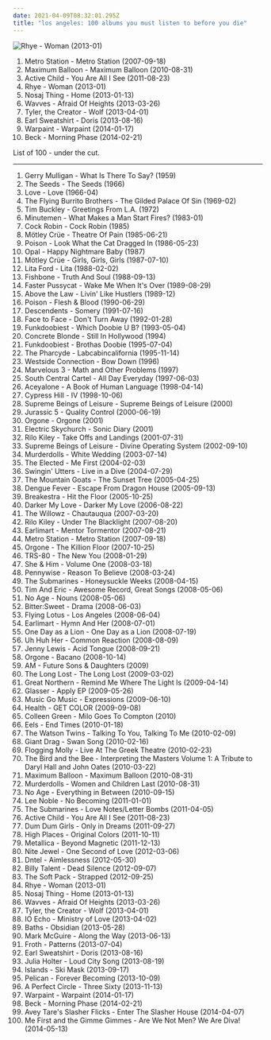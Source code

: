```yaml
---
date: 2021-04-09T08:32:01.295Z
title: "los angeles: 100 albums you must listen to before you die"
---
```

![Rhye - Woman (2013-01)](http://coverartarchive.org/release/7dfd5c40-ee28-4fda-8369-fe3748f75930/3612285293-500.jpg "Rhye - Woman (2013-01)")
<ol class="albums">
<li data-cover="http://coverartarchive.org/release/7e12a9c9-7397-4cfd-a515-5fa0fb0bc7d5/7170999378-500.jpg" data-tags="alternative, dance, electronic alternative, california in the summer" role="button">Metro Station - Metro Station (2007-09-18)</li>
<li data-cover="http://coverartarchive.org/release/840b8cb5-04f5-4baa-a0d0-3e34fa6328a4/17247354892-500.jpg" data-tags="electronic, funk, los angeles, 10s, 2010 releases, self-titled, interscope records, janell, reviewed in the observer" role="button">Maximum Balloon - Maximum Balloon (2010-08-31)</li>
<li data-cover="http://coverartarchive.org/release/560d4328-550c-40af-a2fc-f2a2b10328b4/2215573326-500.jpg" data-tags="ambient, dream pop" role="button">Active Child - You Are All I See (2011-08-23)</li>
<li data-cover="http://coverartarchive.org/release/7dfd5c40-ee28-4fda-8369-fe3748f75930/3612285293-500.jpg" data-tags="soul, sophisti-pop" role="button">Rhye - Woman (2013-01)</li>
<li data-cover="http://coverartarchive.org/release/cf4b4cdf-8075-4c65-8f68-2fcb8205358a/2972776464-500.jpg" data-tags="glitch, 10s" role="button">Nosaj Thing - Home (2013-01-13)</li>
<li data-cover="http://coverartarchive.org/release/90331d52-7f39-4987-a76e-48c920c20aa1/3783288411-500.jpg" data-tags="rock, garage rock" role="button">Wavves - Afraid Of Heights (2013-03-26)</li>
<li data-cover="http://coverartarchive.org/release/28b3139a-1905-4978-9004-9a170b1b64c6/8854274705-500.jpg" data-tags="hip-hop, rap" role="button">Tyler, the Creator - Wolf (2013-04-01)</li>
<li data-cover="http://coverartarchive.org/release/cce11ff7-7a5b-4a0b-b415-fa55e2cfca00/5976610444-500.jpg" data-tags="hip-hop" role="button">Earl Sweatshirt - Doris (2013-08-16)</li>
<li data-cover="http://coverartarchive.org/release/cbe0a818-aac1-45b4-9ca5-8f19d5666273/5966164242-500.jpg" data-tags="indie, dream pop, trip-hop, shoegaze, psychedelic rock, neo-psychedelia" role="button">Warpaint - Warpaint (2014-01-17)</li>
<li data-cover="http://coverartarchive.org/release/621999be-7041-4394-8719-ca1bdebaac96/7042111016-500.jpg" data-tags="10s, alternative, alternative rock, folk rock, chamber folk" role="button">Beck - Morning Phase (2014-02-21)</li>
</ol>
List of 100 - under the cut.
<!-- more -->

_________________

<ol class="albums">
<li data-cover="http://coverartarchive.org/release/62bc46dc-60e8-4c19-a23b-bcb0831b464c/16436145342-500.jpg" data-tags="jazz" role="button">
Gerry Mulligan - What Is There To Say? (1959)
</li>
<li data-cover="http://coverartarchive.org/release/22862a47-2b63-4364-a00d-d38aa7cef4cd/4087870823-500.jpg" data-tags="garage rock, psychedelic" role="button">
The Seeds - The Seeds (1966)
</li>
<li data-cover="http://coverartarchive.org/release/da103965-b7e7-4618-98f5-3b9599ecc388/13962026519-500.jpg" data-tags="60s, psychedelic, classic rock" role="button">
Love - Love (1966-04)
</li>
<li data-cover="https://via.placeholder.com/450" data-tags="country, country rock" role="button">
The Flying Burrito Brothers - The Gilded Palace Of Sin (1969-02)
</li>
<li data-cover="http://coverartarchive.org/release/e3a1953f-0e09-4b8d-adcf-708947bf5685/12085713336-500.jpg" data-tags="70s" role="button">
Tim Buckley - Greetings From L.A. (1972)
</li>
<li data-cover="http://coverartarchive.org/release/d2d41107-a9a3-472a-9b71-c7747dfc0f0f/18091199979-500.jpg" data-tags="post-punk, sst" role="button">
Minutemen - What Makes a Man Start Fires? (1983-01)
</li>
<li data-cover="https://img.discogs.com/Xo8QfqoStq0IfuqF7VeQ-iKpmm0=/fit-in/600x584/filters:strip_icc():format(jpeg):mode_rgb():quality(90)/discogs-images/R-666440-1148231790.jpeg.jpg" data-tags="80s" role="button">
Cock Robin - Cock Robin (1985)
</li>
<li data-cover="http://coverartarchive.org/release/9fa22883-2046-3258-bb49-f9a102a8dcb0/6021690450-500.jpg" data-tags="glam metal" role="button">
Mötley Crüe - Theatre Of Pain (1985-06-21)
</li>
<li data-cover="https://img.discogs.com/O_dJKu1SYkh34x579QbqvLhCn0Y=/fit-in/600x606/filters:strip_icc():format(jpeg):mode_rgb():quality(90)/discogs-images/R-8247445-1469031591-4337.jpeg.jpg" data-tags="hair metal, glam metal" role="button">
Poison - Look What the Cat Dragged In (1986-05-23)
</li>
<li data-cover="http://coverartarchive.org/release/a8dde02d-ca11-4226-b360-4477364bff40/19719530494-500.jpg" data-tags="psychedelic" role="button">
Opal - Happy Nightmare Baby (1987)
</li>
<li data-cover="https://img.discogs.com/vPBaPOfGv-s6atEihUmcIAsTGqA=/fit-in/240x240/filters:strip_icc():format(jpeg):mode_rgb():quality(90)/discogs-images/R-2078409-1262748089.jpeg.jpg" data-tags="hard rock, glam metal" role="button">
Mötley Crüe - Girls, Girls, Girls (1987-07-10)
</li>
<li data-cover="http://coverartarchive.org/release/decbc9c9-02bb-4d2c-8998-90775a2266e8/13474985144-500.jpg" data-tags="hard rock, female vocalist, 80s, glam metal, heavy metal, hair metal" role="button">
Lita Ford - Lita (1988-02-02)
</li>
<li data-cover="http://coverartarchive.org/release/04a29c62-4cb6-48b4-8be3-484774ee1adf/23490334229-500.jpg" data-tags="80s, funk rock" role="button">
Fishbone - Truth And Soul (1988-09-13)
</li>
<li data-cover="http://coverartarchive.org/release/f287a508-e5d9-4a21-bae6-3d087766631d/15359454326-500.jpg" data-tags="80s" role="button">
Faster Pussycat - Wake Me When It's Over (1989-08-29)
</li>
<li data-cover="https://img.discogs.com/DWtMsiB5hSrBwZoiImfeTzbi6SY=/fit-in/600x600/filters:strip_icc():format(jpeg):mode_rgb():quality(90)/discogs-images/R-832089-1372026607-3318.jpeg.jpg" data-tags="gangsta rap" role="button">
Above the Law - Livin' Like Hustlers (1989-12)
</li>
<li data-cover="https://img.discogs.com/1NhEAQMIX2BYQNSDR_IK3cgEahQ=/fit-in/350x447/filters:strip_icc():format(jpeg):mode_rgb():quality(90)/discogs-images/R-1794097-1292467255.jpeg.jpg" data-tags="hair metal" role="button">
Poison - Flesh & Blood (1990-06-29)
</li>
<li data-cover="http://coverartarchive.org/release/2dd2608a-9dab-3048-bf9a-60a1f5715bf4/17222744547-500.jpg" data-tags="punk, sst" role="button">
Descendents - Somery (1991-07-16)
</li>
<li data-cover="http://coverartarchive.org/release/6c4bc24f-dce9-4e1f-b486-f5d13e42cf9c/12680506775-500.jpg" data-tags="skate punk, punk" role="button">
Face to Face - Don't Turn Away (1992-01-28)
</li>
<li data-cover="https://img.discogs.com/CISzqiFmRulElecW-IrSwFgywiM=/fit-in/600x921/filters:strip_icc():format(jpeg):mode_rgb():quality(90)/discogs-images/R-2697116-1566057935-6023.jpeg.jpg" data-tags="rap" role="button">
Funkdoobiest - Which Doobie U B? (1993-05-04)
</li>
<li data-cover="http://coverartarchive.org/release/bdce4869-cd60-4a21-adab-74f3d85136eb/12166778025-500.jpg" data-tags="rock" role="button">
Concrete Blonde - Still In Hollywood (1994)
</li>
<li data-cover="http://coverartarchive.org/release/0f6fe239-d416-4dbb-9f80-86cd5d6428f9/22927814474-500.jpg" data-tags="rap" role="button">
Funkdoobiest - Brothas Doobie (1995-07-04)
</li>
<li data-cover="http://coverartarchive.org/release/28d8288b-63fd-4995-aeb7-f95be8899795/19137757728-500.jpg" data-tags="hip hop, funk" role="button">
The Pharcyde - Labcabincalifornia (1995-11-14)
</li>
<li data-cover="https://img.discogs.com/vwTD1j_bhLl9STCAasoRhUO15TU=/fit-in/600x600/filters:strip_icc():format(jpeg):mode_rgb():quality(90)/discogs-images/R-365963-1544624881-5586.jpeg.jpg" data-tags="gangsta rap" role="button">
Westside Connection - Bow Down (1996)
</li>
<li data-cover="https://img.discogs.com/8KFydAHCCLOifdp5oyI0Ht-_TqQ=/fit-in/600x604/filters:strip_icc():format(jpeg):mode_rgb():quality(90)/discogs-images/R-2123914-1577644432-9285.jpeg.jpg" data-tags="alternative rock, power pop, los angeles, the devil and the deep blue sea, just another folk singer, the way you look, the merch grrls, teh typos" role="button">
Marvelous 3 - Math and Other Problems (1997)
</li>
<li data-cover="http://coverartarchive.org/release/622cb13b-dde2-4028-a00e-9f8fa6d4cbb2/6721093908-500.jpg" data-tags="chill, gangsta rap, los angeles, west coast rap, g-funk, ol school" role="button">
South Central Cartel - All Day Everyday (1997-06-03)
</li>
<li data-cover="http://coverartarchive.org/release/5e59050c-fbf2-4811-b177-c1dab9792b83/13963291476-500.jpg" data-tags="concept album, freestyle fellowship" role="button">
Aceyalone - A Book of Human Language (1998-04-14)
</li>
<li data-cover="http://coverartarchive.org/release/b34d3b22-9b21-44a1-bbef-6ebc05bed361/5131421085-500.jpg" data-tags="hip-hop" role="button">
Cypress Hill - IV (1998-10-06)
</li>
<li data-cover="https://img.discogs.com/YCFztdICySQEZ6VJPuQmnF_7joE=/fit-in/600x595/filters:strip_icc():format(jpeg):mode_rgb():quality(90)/discogs-images/R-50408-1264860782.jpeg.jpg" data-tags="trip-hop, uutta jazzia, acid lounge, smooth lounge, jazzy female vocal, serve chilled, jazzy flavoured, downtempo influences, vocal-lounge, city lounge, vocal downtempo, my-love, acoustic groove, chillout downtempo, lounge downtempo, jazz-trip, alternative lounge, genre: downtempo, lounge chill, lounge-tech, smoothly sexy sounding, groove lounge, electronic lounge jazz, lounge electronic, lounge uptempo, my lounge room, sweet downtempo, ouahhhhh, tropcool, chillounge1, chill chill, jazzy vibes, lounge at home two, lounge at home tres, chillair, 1st vine, awesome downtempo, epic lounge, genre:downtempo, sexy sounding, uuta jazzia, uutta jazziz" role="button">
Supreme Beings of Leisure - Supreme Beings of Leisure (2000)
</li>
<li data-cover="http://coverartarchive.org/release/0a99dfdc-ae96-4a2d-86fe-0463445c8e8f/9828533799-500.jpg" data-tags="hip-hop" role="button">
Jurassic 5 - Quality Control (2000-06-19)
</li>
<li data-cover="http://coverartarchive.org/release/83fec713-f1e9-4150-aaa2-5bcbd9c909e0/16418366722-500.jpg" data-tags="funk, disco, jazz, soul, afrobeat, gogo, california, los angeles" role="button">
Orgone - Orgone (2001)
</li>
<li data-cover="https://img.discogs.com/0BMHQvDhsMbK24jC_JDbAD79qGY=/fit-in/600x593/filters:strip_icc():format(jpeg):mode_rgb():quality(90)/discogs-images/R-135827-1306150689.jpeg.jpg" data-tags="ambient, usa, cafe del mar, american, california, west coast, psytrance, los angeles, elektronic beats, american artist, united states, from: usa, american brilliance, american indie, california artists, usa artists, california local, american dream, california dreaming, west coast underground, los angeles ca, west-coast, west coast chill, from california, usa underground, california sunshine, from: california, california usa, usa: california, american musician, los angeles music, los-angeles, california coast, flowmotion, location:us:ca:los angeles, los angeles underground" role="button">
Electric Skychurch - Sonic Diary (2001)
</li>
<li data-cover="http://coverartarchive.org/release/f59903bd-c8fc-4a06-8e70-f71b15465910/28061197967-500.jpg" data-tags="indie, female vocalists, indie rock" role="button">
Rilo Kiley - Take Offs and Landings (2001-07-31)
</li>
<li data-cover="https://img.discogs.com/kHzRko8O2Gd9BP2fjjLugz7rp8c=/fit-in/600x531/filters:strip_icc():format(jpeg):mode_rgb():quality(90)/discogs-images/R-96237-1224459286.jpeg.jpg" data-tags="uutta jazzia, acid lounge, smooth lounge, jazzy female vocal, serve chilled, jazzy flavoured, downtempo influences, vocal-lounge, city lounge, vocal downtempo, my-love, acoustic groove, chillout downtempo, lounge downtempo, jazz-trip, alternative lounge, genre: downtempo, lounge chill, lounge-tech, smoothly sexy sounding, groove lounge, electronic lounge jazz, lounge electronic, lounge uptempo, my lounge room, sweet downtempo, ouahhhhh, tropcool, chillounge1, chill chill, jazzy vibes, lounge at home two, lounge at home tres, chillair, 1st vine, awesome downtempo, epic lounge, genre:downtempo, sexy sounding, uuta jazzia, uutta jazziz, trip-hop, electrocool, electropcool" role="button">
Supreme Beings of Leisure - Divine Operating System (2002-09-10)
</li>
<li data-cover="https://img.discogs.com/uaW5m5uHyJ5NEthgYpWrPEf7mw4=/fit-in/600x536/filters:strip_icc():format(jpeg):mode_rgb():quality(90)/discogs-images/R-765180-1549047459-5428.jpeg.jpg" data-tags="heavy metal, horror punk" role="button">
Murderdolls - White Wedding (2003-07-14)
</li>
<li data-cover="http://coverartarchive.org/release/655ad7d5-f469-46f5-a818-c544ec2c5728/26402077613-500.jpg" data-tags="indie rock, indie folk, los angeles" role="button">
The Elected - Me First (2004-02-03)
</li>
<li data-cover="http://coverartarchive.org/release/532a6ded-bf18-4426-a8bd-6e9615e0bdda/20577644632-500.jpg" data-tags="punk rock" role="button">
Swingin' Utters - Live in a Dive (2004-07-29)
</li>
<li data-cover="http://coverartarchive.org/release/da425314-ecc7-4db3-a296-90942f172b18/28511522132-500.jpg" data-tags="indie" role="button">
The Mountain Goats - The Sunset Tree (2005-04-25)
</li>
<li data-cover="http://coverartarchive.org/release/a109f2c5-aa07-4e37-95b0-965718c5d96d/6453800513-500.jpg" data-tags="indie, cambodian, aj playlist" role="button">
Dengue Fever - Escape From Dragon House (2005-09-13)
</li>
<li data-cover="http://coverartarchive.org/release/3d2d4520-8297-4143-8700-4a0850f87cfc/6804248140-500.jpg" data-tags="funk" role="button">
Breakestra - Hit the Floor (2005-10-25)
</li>
<li data-cover="http://coverartarchive.org/release/5b041324-d0fd-4d82-bffe-3ca09a07782e/18551022832-500.jpg" data-tags="psychedelic" role="button">
Darker My Love - Darker My Love (2006-08-22)
</li>
<li data-cover="http://coverartarchive.org/release/35bf977a-5a5e-4a02-877c-11c18dfa8880/26169432035-500.jpg" data-tags="rock, 00s, los angeles" role="button">
The Willowz - Chautauqua (2007-03-20)
</li>
<li data-cover="https://img.discogs.com/bl4vspegq3dbuH24SEtRmJQhnEM=/fit-in/600x579/filters:strip_icc():format(jpeg):mode_rgb():quality(90)/discogs-images/R-1853857-1296769804.jpeg.jpg" data-tags="indie pop" role="button">
Rilo Kiley - Under The Blacklight (2007-08-20)
</li>
<li data-cover="https://img.discogs.com/a3-2UCBs7IUzYNyk4S6SZ3v3m1Q=/fit-in/300x300/filters:strip_icc():format(jpeg):mode_rgb():quality(90)/discogs-images/R-2237637-1271588620.jpeg.jpg" data-tags="indie rock, california" role="button">
Earlimart - Mentor Tormentor (2007-08-21)
</li>
<li data-cover="http://coverartarchive.org/release/7e12a9c9-7397-4cfd-a515-5fa0fb0bc7d5/7170999378-500.jpg" data-tags="alternative, dance, electronic alternative, california in the summer" role="button">
Metro Station - Metro Station (2007-09-18)
</li>
<li data-cover="http://coverartarchive.org/release/240e9e5d-0e2a-4fef-9692-c4f6f32a9c4b/17850613712-500.jpg" data-tags="funk, soul, disco, afrobeat, gogo, jazz" role="button">
Orgone - The Killion Floor (2007-10-25)
</li>
<li data-cover="http://coverartarchive.org/release/65e1e96e-b4df-45ec-b9f8-9ad0f539fd44/4761187717-500.jpg" data-tags="soundtrack, electronic, rock, dub, contemporary, modern, atmospheric, synthesizer, los angeles, dynamic, creepy, break beat, analog, sub bass, snyth" role="button">
TRS-80 - The New You (2008-01-29)
</li>
<li data-cover="http://coverartarchive.org/release/ee79e860-68e7-46ad-bebb-8a003a1dc7a4/4804280407-500.jpg" data-tags="indie" role="button">
She & Him - Volume One (2008-03-18)
</li>
<li data-cover="http://coverartarchive.org/release/441659e9-eaef-431e-9f0c-6bec526119bf/2214404016-500.jpg" data-tags="punk rock, melodic hardcore, punk-rock" role="button">
Pennywise - Reason To Believe (2008-03-24)
</li>
<li data-cover="http://coverartarchive.org/release/585dd92d-a0be-47af-a086-b0a07e120537/9263671021-500.jpg" data-tags="indie" role="button">
The Submarines - Honeysuckle Weeks (2008-04-15)
</li>
<li data-cover="http://coverartarchive.org/release/e2348346-8c8d-47a8-8997-d49bf1d4173d/4829876903-500.jpg" data-tags="comedy" role="button">
Tim And Eric - Awesome Record, Great Songs (2008-05-06)
</li>
<li data-cover="https://via.placeholder.com/450" data-tags="noise rock, indie" role="button">
No Age - Nouns (2008-05-06)
</li>
<li data-cover="http://coverartarchive.org/release/87715ad3-a904-43de-9521-77fefd3d7349/27168060063-500.jpg" data-tags="acid lounge, smooth lounge, jazzy female vocal, serve chilled, jazzy flavoured, downtempo influences, vocal-lounge, city lounge, vocal downtempo, my-love, acoustic groove, chillout downtempo, lounge downtempo, jazz-trip, alternative lounge, genre: downtempo, lounge chill, lounge-tech, smoothly sexy sounding, groove lounge, electronic lounge jazz, lounge electronic, lounge uptempo, my lounge room, sweet downtempo, ouahhhhh, tropcool, chillounge1, chill chill, jazzy vibes, lounge at home two, lounge at home tres, chillair, 1st vine, awesome downtempo, epic lounge, genre:downtempo, sexy sounding, uutta jazzia, downtempo groove, uuta jazzia, uutta jazziz, chillout bar nu jazz and funk" role="button">
Bitter:Sweet - Drama (2008-06-03)
</li>
<li data-cover="http://coverartarchive.org/release/90fb53c6-4e9c-4fd6-a7a4-ef5b2a0b61a1/19198420581-500.jpg" data-tags="experimental, electronic" role="button">
Flying Lotus - Los Angeles (2008-06-04)
</li>
<li data-cover="http://coverartarchive.org/release/90226860-02ed-4db8-bea8-58cb04a6ab58/25360009456-500.jpg" data-tags="indie rock, indie" role="button">
Earlimart - Hymn And Her (2008-07-01)
</li>
<li data-cover="https://img.discogs.com/mkLY91OJiGwNvrwxERyq50J4Mz8=/fit-in/600x600/filters:strip_icc():format(jpeg):mode_rgb():quality(90)/discogs-images/R-1404325-1580767308-9603.png.jpg" data-tags="alternative rock, rapcore" role="button">
One Day as a Lion - One Day as a Lion (2008-07-19)
</li>
<li data-cover="https://img.discogs.com/XKjwOHnY6I0ZVYgC9h41wRTjl50=/fit-in/400x400/filters:strip_icc():format(jpeg):mode_rgb():quality(90)/discogs-images/R-1373926-1213988719.jpeg.jpg" data-tags="electropop" role="button">
Uh Huh Her - Common Reaction (2008-08-09)
</li>
<li data-cover="https://img.discogs.com/hvwrsdt7Le86HEpqOvnSzL40b1Q=/fit-in/497x511/filters:strip_icc():format(jpeg):mode_rgb():quality(90)/discogs-images/R-1488405-1223451575.jpeg.jpg" data-tags="indie pop" role="button">
Jenny Lewis - Acid Tongue (2008-09-21)
</li>
<li data-cover="http://coverartarchive.org/release/67f1a5c3-48bf-4eef-b531-48326510cae5/11944567594-500.jpg" data-tags="funk, disco, soul, afrobeat, gogo, jazz" role="button">
Orgone - Bacano (2008-10-14)
</li>
<li data-cover="https://img.discogs.com/4lnd1jTrdK7hdC0gPPDzTlohi5k=/fit-in/150x134/filters:strip_icc():format(jpeg):mode_rgb():quality(90)/discogs-images/R-2449979-1284715681.jpeg.jpg" data-tags="indie, rock, alternative, psychedelic, new orleans, los angeles, tulsa, oklahoma, los feliz, echo park, silverlake, spaceland" role="button">
AM - Future Sons & Daughters (2009)
</li>
<li data-cover="https://img.discogs.com/Y3mdN-OInAHDEVkTOkXGq87zAYQ=/fit-in/333x331/filters:strip_icc():format(jpeg):mode_rgb():quality(90)/discogs-images/R-1708985-1238357943.jpeg.jpg" data-tags="ninja tune" role="button">
The Long Lost - The Long Lost (2009-03-02)
</li>
<li data-cover="http://coverartarchive.org/release/5b7d0866-26ca-406e-bd9c-eba1c5295f8f/21445376154-500.jpg" data-tags="rock, indie rock" role="button">
Great Northern - Remind Me Where The Light Is (2009-04-14)
</li>
<li data-cover="http://coverartarchive.org/release/8f1e2fdc-e499-43d6-968a-17cf8f6a9daa/5661110438-500.jpg" data-tags="indie, experimental, 00s, los angeles, true panther, great album artwork" role="button">
Glasser - Apply EP (2009-05-26)
</li>
<li data-cover="https://img.discogs.com/iJHDvcyHBReuvbmezNQQvXnKBkM=/fit-in/600x602/filters:strip_icc():format(jpeg):mode_rgb():quality(90)/discogs-images/R-1991484-1257193369.jpeg.jpg" data-tags="indie, rock, 00s, secretly canadian" role="button">
Music Go Music - Expressions (2009-06-10)
</li>
<li data-cover="http://coverartarchive.org/release/7255d1b7-2707-3a9a-a58f-fa0dc1bb7c5a/11171174905-500.jpg" data-tags="noise rock" role="button">
Health - GET COLOR (2009-09-08)
</li>
<li data-cover="http://coverartarchive.org/release/1367f8b0-52b2-4a31-aff4-2bc8004a0858/6618159556-500.jpg" data-tags="indie, rock, indie rock, female vocalists, los angeles, 10s, cities, art fag, names of people, towns and cities, boys name" role="button">
Colleen Green - Milo Goes To Compton (2010)
</li>
<li data-cover="https://img.discogs.com/Cch9xq_xdq47XQEUgMJ3X_476Ns=/fit-in/600x538/filters:strip_icc():format(jpeg):mode_rgb():quality(90)/discogs-images/R-3616085-1337508814-3772.jpeg.jpg" data-tags="indie, rock" role="button">
Eels - End Times (2010-01-18)
</li>
<li data-cover="https://img.discogs.com/z4x8kH-2pQzcvdw7OauXK44urgA=/fit-in/500x500/filters:strip_icc():format(jpeg):mode_rgb():quality(90)/discogs-images/R-2130386-1265671443.jpeg.jpg" data-tags="indie, los angeles, 10s, 2010 releases, vanguard" role="button">
The Watson Twins - Talking To You, Talking To Me (2010-02-09)
</li>
<li data-cover="https://img.discogs.com/uwNK-YRlFrWl4DOrjNbwya_rDac=/fit-in/550x550/filters:strip_icc():format(jpeg):mode_rgb():quality(90)/discogs-images/R-2421195-1315361332.jpeg.jpg" data-tags="indie, rock, indie rock, los angeles, 10s, roar scratch, album to check again" role="button">
Giant Drag - Swan Song (2010-02-16)
</li>
<li data-cover="https://img.discogs.com/0EjyN9gwmpT9lgau73xUI1cBBs8=/fit-in/600x602/filters:strip_icc():format(jpeg):mode_rgb():quality(90)/discogs-images/R-9677067-1616113193-5665.jpeg.jpg" data-tags="folk, irish punk" role="button">
Flogging Molly - Live At The Greek Theatre (2010-02-23)
</li>
<li data-cover="http://coverartarchive.org/release/90607f8a-1c22-437a-8ab6-44ffa685bbb0/13823852924-500.jpg" data-tags="covers" role="button">
The Bird and the Bee - Interpreting the Masters Volume 1: A Tribute to Daryl Hall and John Oates (2010-03-22)
</li>
<li data-cover="http://coverartarchive.org/release/840b8cb5-04f5-4baa-a0d0-3e34fa6328a4/17247354892-500.jpg" data-tags="electronic, funk, los angeles, 10s, 2010 releases, self-titled, interscope records, janell, reviewed in the observer" role="button">
Maximum Balloon - Maximum Balloon (2010-08-31)
</li>
<li data-cover="https://img.discogs.com/1UblDvy7P_2ODkJOjiMJtEEPAhE=/fit-in/600x592/filters:strip_icc():format(jpeg):mode_rgb():quality(90)/discogs-images/R-2423401-1494953862-1512.jpeg.jpg" data-tags="horror punk" role="button">
Murderdolls - Women and Children Last (2010-08-31)
</li>
<li data-cover="http://coverartarchive.org/release/aa29b9f3-4525-3982-9d4b-76c87f37a43b/2868845098-500.jpg" data-tags="noise rock" role="button">
No Age - Everything in Between (2010-09-15)
</li>
<li data-cover="http://coverartarchive.org/release/c37f72d2-dc47-4800-8699-9ea009a059b9/6053721753-500.jpg" data-tags="electronic, indie, experimental, usa, solo, lo-fi, experimental rock, minimal, krautrock, psychedelic, tape, avant-garde, american, drone, california, crossover, dark ambient, diy, los angeles, american underground, 10s, free music, psych-folk, solo artist, america, pyschedelic, netaudio, experimental indie, psych-rock, one-man-band, tape music, californian, avant-folk, bandcamp, experimental folk, drone folk, free albums, free album, solo project, webaudio, kosmische musik, post-psychedelic, experimentalism, self-released, usa underground, post-psychedelic electronica" role="button">
Lee Noble - No Becoming (2011-01-01)
</li>
<li data-cover="https://img.discogs.com/4DKFsR4m-dsy2i58PaeKpQIBM5Q=/fit-in/600x600/filters:strip_icc():format(jpeg):mode_rgb():quality(90)/discogs-images/R-7314196-1438677523-9360.jpeg.jpg" data-tags="indie, rock, indie pop, indie rock, los angeles, 10s, nettwerk, my gang 11" role="button">
The Submarines - Love Notes/Letter Bombs (2011-04-05)
</li>
<li data-cover="http://coverartarchive.org/release/560d4328-550c-40af-a2fc-f2a2b10328b4/2215573326-500.jpg" data-tags="ambient, dream pop" role="button">
Active Child - You Are All I See (2011-08-23)
</li>
<li data-cover="http://coverartarchive.org/release/d9e56dc4-2154-4351-bbb5-da11a4b6db3f/21462298855-500.jpg" data-tags="lo-fi, indie rock" role="button">
Dum Dum Girls - Only in Dreams (2011-09-27)
</li>
<li data-cover="http://coverartarchive.org/release/186a758f-a2cc-4830-ba83-a91c7f4db742/26575139971-500.jpg" data-tags="electronic, indie, synth pop, electronic pop, los angeles, 10s, thrill jockey" role="button">
High Places - Original Colors (2011-10-11)
</li>
<li data-cover="http://coverartarchive.org/release/05077232-5edd-46d8-90cf-6b9da5b711bb/13693106077-500.jpg" data-tags="thrash metal, heavy metal" role="button">
Metallica - Beyond Magnetic (2011-12-13)
</li>
<li data-cover="https://img.discogs.com/4xHeeGyF8VkCy-JQM1RSom8Ky5Q=/fit-in/600x600/filters:strip_icc():format(jpeg):mode_rgb():quality(90)/discogs-images/R-3453670-1330975610.jpeg.jpg" data-tags="indie" role="button">
Nite Jewel - One Second of Love (2012-03-06)
</li>
<li data-cover="http://coverartarchive.org/release/5226c0a0-69f5-43bb-8e7b-61fdf6c076ae/3907230360-500.jpg" data-tags="idm" role="button">
Dntel - Aimlessness (2012-05-30)
</li>
<li data-cover="https://img.discogs.com/QKyteu6iDEpCkQa1LyVPOYXPqzo=/fit-in/600x519/filters:strip_icc():format(jpeg):mode_rgb():quality(90)/discogs-images/R-3855360-1440433299-4605.jpeg.jpg" data-tags="alternative rock, punk rock" role="button">
Billy Talent - Dead Silence (2012-09-07)
</li>
<li data-cover="http://coverartarchive.org/release/3a92dc87-e55c-4946-bba9-13419e6dcc2a/2126203235-500.jpg" data-tags="indie, rock, indie rock, los angeles, 10s, mexican summer" role="button">
The Soft Pack - Strapped (2012-09-25)
</li>
<li data-cover="http://coverartarchive.org/release/7dfd5c40-ee28-4fda-8369-fe3748f75930/3612285293-500.jpg" data-tags="soul, sophisti-pop" role="button">
Rhye - Woman (2013-01)
</li>
<li data-cover="http://coverartarchive.org/release/cf4b4cdf-8075-4c65-8f68-2fcb8205358a/2972776464-500.jpg" data-tags="glitch, 10s" role="button">
Nosaj Thing - Home (2013-01-13)
</li>
<li data-cover="http://coverartarchive.org/release/90331d52-7f39-4987-a76e-48c920c20aa1/3783288411-500.jpg" data-tags="rock, garage rock" role="button">
Wavves - Afraid Of Heights (2013-03-26)
</li>
<li data-cover="http://coverartarchive.org/release/28b3139a-1905-4978-9004-9a170b1b64c6/8854274705-500.jpg" data-tags="hip-hop, rap" role="button">
Tyler, the Creator - Wolf (2013-04-01)
</li>
<li data-cover="https://img.discogs.com/GiQN9VdYA6ec0Ih87l1Y8BpeaLc=/fit-in/500x500/filters:strip_icc():format(jpeg):mode_rgb():quality(90)/discogs-images/R-4448607-1365593736-6513.jpeg.jpg" data-tags="indie, alternative rock, shoegaze, dream pop, synthpop, los angeles, 10s, newgaze, iamsound" role="button">
IO Echo - Ministry of Love (2013-04-02)
</li>
<li data-cover="http://coverartarchive.org/release/f5aa8083-768e-495b-b7ce-0918cc9ff5d3/5445573385-500.jpg" data-tags="electronic, glitch" role="button">
Baths - Obsidian (2013-05-28)
</li>
<li data-cover="http://coverartarchive.org/release/c39bf478-b620-46c4-8850-afc91b6e743f/6619641741-500.jpg" data-tags="indie" role="button">
Mark McGuire - Along the Way (2013-06-13)
</li>
<li data-cover="http://coverartarchive.org/release/693ada1a-b32d-47b2-b11b-77cbcd6df40a/5327678694-500.jpg" data-tags="dream pop, 60s influenced, los angeles, nu gaze" role="button">
Froth - Patterns (2013-07-04)
</li>
<li data-cover="http://coverartarchive.org/release/cce11ff7-7a5b-4a0b-b415-fa55e2cfca00/5976610444-500.jpg" data-tags="hip-hop" role="button">
Earl Sweatshirt - Doris (2013-08-16)
</li>
<li data-cover="http://coverartarchive.org/release/9d1dc16a-a854-4589-b78b-f008af493aac/4871200031-500.jpg" data-tags="art pop, chamber pop" role="button">
Julia Holter - Loud City Song (2013-08-19)
</li>
<li data-cover="http://coverartarchive.org/release/a27c4597-8869-4732-8629-f0b84e5c5da2/5253512705-500.jpg" data-tags="manque music" role="button">
Islands - Ski Mask (2013-09-17)
</li>
<li data-cover="http://coverartarchive.org/release/74528c57-9768-419e-96c0-16b9be11bca4/24295139575-500.jpg" data-tags="post-metal" role="button">
Pelican - Forever Becoming (2013-10-09)
</li>
<li data-cover="http://coverartarchive.org/release/8498341c-ea90-4d79-a34a-96a78b35d8c4/5733117702-500.jpg" data-tags="alternative rock" role="button">
A Perfect Circle - Three Sixty (2013-11-13)
</li>
<li data-cover="http://coverartarchive.org/release/cbe0a818-aac1-45b4-9ca5-8f19d5666273/5966164242-500.jpg" data-tags="indie, dream pop, trip-hop, shoegaze, psychedelic rock, neo-psychedelia" role="button">
Warpaint - Warpaint (2014-01-17)
</li>
<li data-cover="http://coverartarchive.org/release/621999be-7041-4394-8719-ca1bdebaac96/7042111016-500.jpg" data-tags="10s, alternative, alternative rock, folk rock, chamber folk" role="button">
Beck - Morning Phase (2014-02-21)
</li>
<li data-cover="http://coverartarchive.org/release/37b82f66-30f0-4ee2-b8ea-190fbced067e/6840394841-500.jpg" data-tags="10s, domino" role="button">
Avey Tare's Slasher Flicks - Enter The Slasher House (2014-04-07)
</li>
<li data-cover="http://coverartarchive.org/release/b8c1a051-885b-40c5-8477-83c3adc03cd0/8283675865-500.jpg" data-tags="cover, punk rock, los angeles, 2010s, cover version, northridge, us-american, studio album, me first and the gimme gimmes, are we not men - we are diva, k1r7m, studio 606 west" role="button">
Me First and the Gimme Gimmes - Are We Not Men? We Are Diva! (2014-05-13)
</li>
</ol>